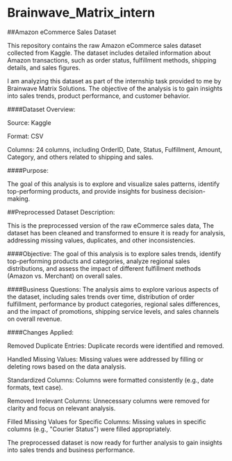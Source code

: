 # Brainwave_Matrix_intern
##Amazon eCommerce Sales Dataset

This repository contains the raw Amazon eCommerce sales dataset collected from Kaggle. The dataset includes detailed information about Amazon transactions, such as order status, fulfillment methods, shipping details, and sales figures.

I am analyzing this dataset as part of the internship task provided to me by Brainwave Matrix Solutions. The objective of the analysis is to gain insights into sales trends, product performance, and customer behavior.

####Dataset Overview:

Source: Kaggle

Format: CSV

Columns: 24 columns, including OrderID, Date, Status, Fulfillment, Amount, Category, and others related to shipping and sales.


####Purpose:

The goal of this analysis is to explore and visualize sales patterns, identify top-performing products, and provide insights for business decision-making.

##Preprocessed Dataset Description:

This is the preprocessed version of the raw eCommerce sales data, The dataset has been cleaned and transformed to ensure it is ready for analysis, addressing missing values, duplicates, and other inconsistencies.

####Objective:
The goal of this analysis is to explore sales trends, identify top-performing products and categories, analyze regional sales distributions, and assess the impact of different fulfillment methods (Amazon vs. Merchant) on overall sales.

####Business Questions:
The analysis aims to explore various aspects of the dataset, including sales trends over time, distribution of order fulfillment, performance by product categories, regional sales differences, and the impact of promotions, shipping service levels, and sales channels on overall revenue.

####Changes Applied:

Removed Duplicate Entries: Duplicate records were identified and removed.

Handled Missing Values: Missing values were addressed by filling or deleting rows based on the data analysis.

Standardized Columns: Columns were formatted consistently (e.g., date formats, text case).

Removed Irrelevant Columns: Unnecessary columns were removed for clarity and focus on relevant analysis.

Filled Missing Values for Specific Columns: Missing values in specific columns (e.g., "Courier Status") were filled appropriately.


The preprocessed dataset is now ready for further analysis to gain insights into sales trends and business performance.
